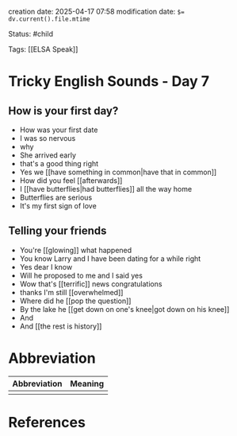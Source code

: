 creation date: 2025-04-17 07:58
modification date: `$= dv.current().file.mtime`

Status: #child 

Tags: [[ELSA Speak]]

# Tricky English Sounds - Day 7

## How is your first day?

- How was your first date
- I was so nervous
- why
- She arrived early
- that's a good thing right
- Yes we [[have something in common|have that in common]] 
- How did you feel [[afterwards]]
- I [[have butterflies|had butterflies]]  all the way home
- Butterflies are serious
- It's my first sign of love


## Telling your friends

- You're [[glowing]] what happened
- You know Larry and I have been dating for a while right
- Yes dear I know
- Will he proposed to me and I said yes
- Wow that's [[terrific]] news congratulations
- thanks I'm still [[overwhelmed]]
- Where did he [[pop the question]]
- By the lake he [[get down on one's knee|got down on his knee]] 
- And
- And [[the rest is history]]












# Abbreviation

| Abbreviation | Meaning |
| ------------ | ------- |
|              |         |


# References
